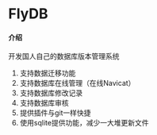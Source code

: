 # FlyDB

#### 介绍
开发国人自己的数据库版本管理系统

1. 支持数据迁移功能
2. 支持数据库在线管理（在线Navicat）
3. 支持数据库修改记录
4. 支持数据库审核
5. 提供插件与git一样快捷
6. 使用sqlite提供功能，减少一大堆更新文件
